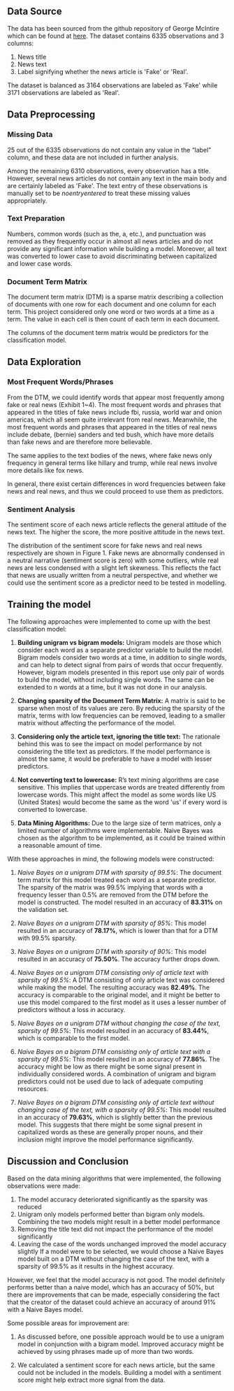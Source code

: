 ## Data Source

The data has been sourced from the github repository of George McIntire which can be found at [here](https://github.com/GeorgeMcIntire/fake_real_news_dataset). The dataset contains 6335 observations and 3 columns:

1. News title
2. News text
3. Label signifying whether the news article is 'Fake' or 'Real'.

The dataset is balanced as 3164 observations are labeled as 'Fake' while 3171 observations are labeled as 'Real'.

## Data Preprocessing

### Missing Data

25 out of the 6335 observations do not contain any value in the “label” column, and these data are not included in further analysis.

Among the remaining 6310 observations, every observation has a title. However, several news articles do not contain any text in the main body and are certainly labeled as 'Fake'. The text entry of these observations is manually set to be *noentryentered* to treat these missing values appropriately.

### Text Preparation

Numbers, common words (such as the, a, etc.), and punctuation was removed as they frequently occur in almost all news articles and do not provide any significant information while building a model. Moreover, all text was converted to lower case to avoid discriminating between capitalized and lower case words.

### Document Term Matrix

The document term matrix (DTM) is a sparse matrix describing a collection of documents with one row for each document and one column for each term. This project considered only one word or two words at a time as a term. The value in each cell is then count of each term in each document. 

The columns of the document term matrix would be predictors for the classification model.

## Data Exploration

### Most Frequent Words/Phrases

From the DTM, we could identify words that appear most frequently among fake or real news (Exhibit 1~4).
The most frequent words and phrases that appeared in the titles of fake news include fbi, russia, world war and onion americas, which all seem quite irrelevant from real news. Meanwhile, the most frequent words and phrases that appeared in the titles of real news include debate, (bernie) sanders and ted bush, which have more details than fake news and are therefore more believable.

The same applies to the text bodies of the news, where fake news only frequency in general terms like hillary and trump, while real news involve more details like fox news.

In general, there exist certain differences in word frequencies between fake news and real news, and thus we could proceed to use them as predictors.

### Sentiment Analysis

The sentiment score of each news article reflects the general attitude of the news text. The higher the score, the more positive attitude in the news text.

The distribution of the sentiment score for fake news and real news respectively are shown in Figure 1. Fake news are abnormally condensed in a neutral narrative (sentiment score is zero) with some outliers, while real news are less condensed with a slight left skewness. This reflects the fact that news are usually written from a neutral perspective, and whether we could use the sentiment score as a predictor need to be tested in modelling.

## Training the model

The following approaches were implemented to come up with the best classification model:

1. **Building unigram vs bigram models:** Unigram models are those which consider each word as a separate predictor variable to build the model. Bigram models consider two words at a time, in addition to single words, and can help to detect signal from pairs of words that occur frequently. However, bigram models presented in this report use only pair of words to build the model, without including single words. The same can be extended to n words at a time, but it was not done in our analysis.

2. **Changing sparsity of the Document Term Matrix:** A matrix is said to be sparse when most of its values are zero. By reducing the sparsity of the matrix, terms with low frequencies can be removed, leading to a smaller matrix without affecting the performance of the model.

3. **Considering only the article text, ignoring the title text:** The rationale behind this was to see the impact on model performance by not considering the title text as predictors. If the model performance is almost the same, it would be preferable to have a model with lesser predictors.

4. **Not converting text to lowercase:** R’s text mining algorithms are case sensitive. This implies that uppercase words are treated differently from lowercase words. This might affect the model as some words like US (United States) would become the same as the word 'us' if every word is converted to lowercase.

5. **Data Mining Algorithms:** Due to the large size of term matrices, only a limited number of algorithms were implementable. Naive Bayes was chosen as the algorithm to be implemented, as it could be trained within a reasonable amount of time.

With these approaches in mind, the following models were constructed:

1. *Naive Bayes on a unigram DTM with sparsity of 99.5%*: 
The document term matrix for this model treated each word as a separate predictor. The sparsity of the matrix was 99.5% implying that words with a frequency lesser than 0.5% are removed from the DTM before the model is constructed. The model resulted in an accuracy of **83.31%** on the validation set.

2. *Naive Bayes on a unigram DTM with sparsity of 95%*: 
This model resulted in an accuracy of **78.17%**, which is lower than that for a DTM with 99.5% sparsity.

3. *Naive Bayes on a unigram DTM with sparsity of 90%*: 
This model resulted in an accuracy of **75.50%**. The accuracy further drops down.

4. *Naive Bayes on a unigram DTM consisting only of article text with sparsity of 99.5%*: 
A DTM consisting of only article text was considered while making the model. The resulting accuracy was **82.49%**. The accuracy is comparable to the original model, and it might be better to use this model compared to the first model as it uses a lesser number of predictors without a loss in accuracy.

5. *Naive Bayes on a unigram DTM without changing the case of the text, sparsity of 99.5%*: 
This model resulted in an accuracy of **83.44%**, which is comparable to the first model.

6. *Naive Bayes on a bigram DTM consisting only of article text with a sparsity of 99.5%*: 
This model resulted in an accuracy of **77.86%**. The accuracy might be low as there might be some signal present in individually considered words. A combination of unigram and bigram predictors could not be used due to lack of adequate computing resources.

7. *Naive Bayes on a bigram DTM consisting only of article text without changing case of the text, with a sparsity of 99.5%*: 
This model resulted in an accuracy of **79.63%**, which is slightly better than the previous model. This suggests that there might be some signal present in capitalized words as these are generally proper nouns, and their inclusion might improve the model performance significantly.

## Discussion and Conclusion
Based on the data mining algorithms that were implemented, the following observations were made:

1. The model accuracy deteriorated significantly as the sparsity was reduced
2. Unigram only models performed better than bigram only models. Combining the two models might result in a better model performance
3. Removing the title text did not impact the performance of the model significantly
4. Leaving the case of the words unchanged improved the model accuracy slightly
If a model were to be selected, we would choose a Naive Bayes model built on a DTM without changing the case of the text, with a sparsity of 99.5% as it results in the highest accuracy.

However, we feel that the model accuracy is not good. The model definitely performs better than a naive model, which has an accuracy of 50%, but there are improvements that can be made, especially considering the fact that the creator of the dataset could achieve an accuracy of around 91% with a Naive Bayes model.

Some possible areas for improvement are:

1. As discussed before, one possible approach would be to use a unigram model in conjunction with a bigram model. Improved accuracy might be achieved by using phrases made up of more than two words.

2. We calculated a sentiment score for each news article, but the same could not be included in the models. Building a model with a sentiment score might help extract more signal from the data.
